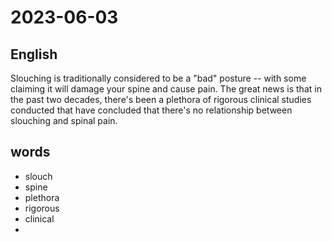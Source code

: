 # 2023-06-03

## English
Slouching is traditionally considered to be
a "bad" posture -- with some claiming it
will damage your spine and cause pain.
The great news is that in the past two
decades, there's been a plethora of
rigorous clinical studies conducted that
have concluded that there's no
relationship between slouching and spinal
pain.

## words
* slouch
* spine
* plethora
* rigorous
* clinical
* 
